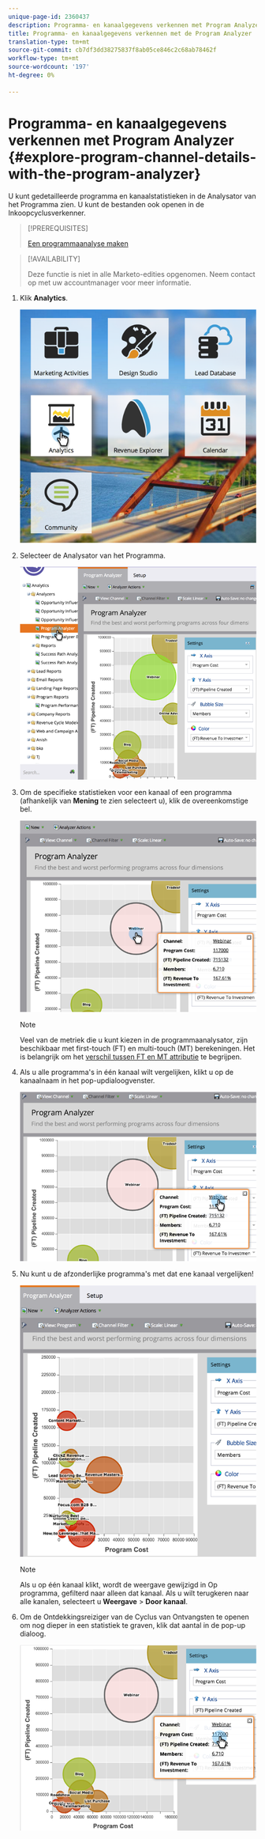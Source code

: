 ```yaml
---
unique-page-id: 2360437
description: Programma- en kanaalgegevens verkennen met Program Analyzer - Marketo Docs - Productdocumentatie
title: Programma- en kanaalgegevens verkennen met de Program Analyzer
translation-type: tm+mt
source-git-commit: cb7df3dd38275837f8ab05ce846c2c68ab78462f
workflow-type: tm+mt
source-wordcount: '197'
ht-degree: 0%

---
```



# Programma- en kanaalgegevens verkennen met Program Analyzer {#explore-program-channel-details-with-the-program-analyzer}

U kunt gedetailleerde programma en kanaalstatistieken in de Analysator van het Programma zien. U kunt de bestanden ook openen in de Inkoopcyclusverkenner.

>[!PREREQUISITES]
>
>[Een programmaanalyse maken](/help/marketo/product-docs/reporting/revenue-cycle-analytics/program-analytics/create-a-program-analyzer.md)

>[!AVAILABILITY]
>
>Deze functie is niet in alle Marketo-edities opgenomen. Neem contact op met uw accountmanager voor meer informatie.

1. Klik **Analytics**.

   ![](assets/image2015-4-28-12-3a54-3a47.png)

1. Selecteer de Analysator van het Programma.

   ![](assets/image2015-4-28-12-3a56-3a46.png)

1. Om de specifieke statistieken voor een kanaal of een programma (afhankelijk van **Mening** te zien selecteert u), klik de overeenkomstige bel.

   ![](assets/image2015-4-28-12-3a57-3a14.png)

   >[!NOTE]
   >
   >Veel van de metriek die u kunt kiezen in de programmaanalysator, zijn beschikbaar met first-touch (FT) en multi-touch (MT) berekeningen. Het is belangrijk om het [verschil tussen FT en MT attributie](/help/marketo/product-docs/reporting/revenue-cycle-analytics/revenue-tools/attribution/understanding-attribution.md) te begrijpen.

1. Als u alle programma&#39;s in één kanaal wilt vergelijken, klikt u op de kanaalnaam in het pop-updialoogvenster.

   ![](assets/image2015-4-28-12-3a59-3a36.png)

1. Nu kunt u de afzonderlijke programma&#39;s met dat ene kanaal vergelijken!

   ![](assets/image2015-4-28-13-3a0-3a14.png)

   >[!NOTE]
   >
   >Als u op één kanaal klikt, wordt de weergave gewijzigd in Op programma, gefilterd naar alleen dat kanaal. Als u wilt terugkeren naar alle kanalen, selecteert u **Weergave** > **Door kanaal**.

1. Om de Ontdekkingsreiziger van de Cyclus van Ontvangsten te openen om nog dieper in een statistiek te graven, klik dat aantal in de pop-up dialoog.

   ![](assets/image2015-4-28-13-3a1-3a35.png)
